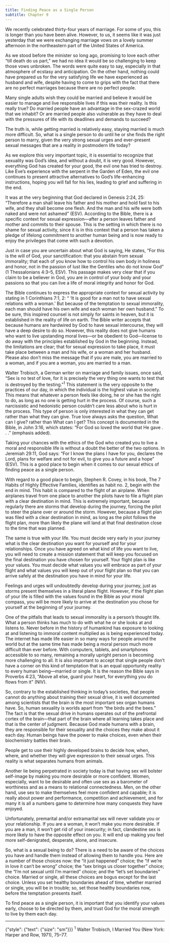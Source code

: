 ```yaml
---
title: Finding Peace as a Single Person
subtitle: Chapter 9
---
```


We recently celebrated thirty-four years of marriage. For some of you, this is longer than you have been alive. However, to us, it seems like it was just yesterday that we were exchanging marriage vows on a lovely summer afternoon in the northeastern part of the United States of America.

As we stood before the minister so long ago, promising to love each other “till death do us part,” we had no idea it would be so challenging to keep those vows unbroken. The words were quite easy to say, especially in that atmosphere of ecstasy and anticipation. On the other hand, nothing could have prepared us for the very satisfying life we have experienced as husband and wife, despite having to come to grips with the fact that there are no perfect marriages because there are no perfect people.

Many single adults wish they could be married and believe it would be easier to manage and live responsible lives if this was their reality. Is this really true? Do married people have an advantage in the sex-crazed world that we inhabit? Or are married people also vulnerable as they have to deal with the pressures of life with its deadlines and demands to succeed?

The truth is, while getting married is relatively easy, staying married is much more difficult. So, what is a single person to do until he or she finds the right person to marry, given the very strong sexual urges and ever-present sexual messages that are a reality in postmodern life today?

As we explore this very important topic, it is essential to recognize that sexuality was God’s idea, and without a doubt, it is very good. However, everything God has created for your good, the evil one has tried to destroy. Like Eve’s experience with the serpent in the Garden of Eden, the evil one continues to present attractive alternatives to God’s life-enhancing instructions, hoping you will fall for his lies, leading to grief and suffering in the end.

It was at the very beginning that God declared in Genesis 2:24, 25: “Therefore a man shall leave his father and his mother and hold fast to his wife, and they shall become one flesh. And the man and his wife were both naked and were not ashamed” (ESV). According to the Bible, there is a specific context for sexual expression—after a person leaves father and mother and commits to their spouse. This is the setting in which there is no shame for sexual activity, since it is in this context that a person has taken a pledge of lifelong commitment to another human being and is now ready to enjoy the privileges that come with such a devotion.

Just in case you are uncertain about what God is saying, He states, “For this is the will of God, your sanctification: that you abstain from sexual immorality; that each of you know how to control his own body in holiness and honor, not in the passion of lust like the Gentiles who do not know God” (1 Thessalonians 4:3–5, ESV). This passage makes very clear that if you claim to be a believer in God, you are in control of your body and your passions so that you can live a life of moral integrity and honor for God.

The Bible continues to express the appropriate context for sexual activity by stating in 1 Corinthians 7:1, 2: “ ‘It is good for a man not to have sexual relations with a woman.’ But because of the temptation to sexual immorality, each man should have his own wife and each woman her own husband.” To be sure, this inspired counsel is not simply for saints in heaven, but it is established in the reality of life on earth. The Bible writer accepts that because humans are hardwired by God to have sexual intercourse, they will have a deep desire to do so. However, this reality does not give humans who want to live upstanding moral lives—or be obedient to God—license to do away with the principles established by God in the beginning. Instead, the limitations are clear; that for sexual expression to take place, it must take place between a man and his wife, or a woman and her husband. Please also don’t miss the message that if you are male, you are married to a woman, and if you are a woman, you are married to a man.

Walter Trobisch, a German writer on marriage and family issues, once said, “Sex is no test of love, for it is precisely the very thing one wants to test that is destroyed by the testing.”<sup>1</sup> This statement is the very opposite to the practices of our day, in which the individual is the highest value in society. This means that whatever a person feels like doing, he or she has the right to do, as long as no one is getting hurt in the process. Of course, such a narcissistic and hedonistic person couldn’t care less about who is hurt in the process. This type of person is only interested in what they can get rather than what they can give. True love always asks the question, What can I give? rather than What can I get? This concept is documented in the Bible, in John 3:16, which states: “For God so loved the world that He gave . . .” (emphasis added).

Taking your chances with the ethics of the God who created you to live a moral and responsible life is without a doubt the better of the two options. In Jeremiah 29:11, God says: “For I know the plans I have for you, declares the Lord, plans for welfare and not for evil, to give you a future and a hope” (ESV). This is a good place to begin when it comes to our sexual ethics of finding peace as a single person.

With regard to a good place to begin, Stephen R. Covey, in his book, The 7 Habits of Highly Effective Families, identifies as habit no. 2, begin with the end in mind. This habit is compared to the flight of an airplane. When airplanes travel from one place to another the pilots have to file a flight plan with a clear destination in mind. This is extremely important, because regularly there are storms that develop during the journey, forcing the pilot to steer the plane over or around the storm. However, because a flight plan was filed with a clear destination in mind, as long as the pilot follows the flight plan, more than likely the plane will land at that final destination close to the time that was planned.

The same is true with your life. You must decide very early in your journey what is the clear destination you want for yourself and for your relationships. Once you have agreed on what kind of life you want to live, you will need to create a mission statement that will keep you focused on the final destination you have chosen for yourself. Your flight plan is like your values. You must decide what values you will embrace as part of your flight and what values you will keep out of your flight plan so that you can arrive safely at the destination you have in mind for your life.

Feelings and urges will undoubtedly develop during your journey, just as storms present themselves in a literal plane flight. However, if the flight plan of your life is filled with the values found in the Bible as your moral compass, you will be more likely to arrive at the destination you chose for yourself at the beginning of your journey.

One of the pitfalls that leads to sexual immorality is a person’s thought life. What a person thinks has much to do with what he or she looks at and listens to. Never before in the history of humankind has exposure to looking at and listening to immoral content multiplied as is being experienced today. The internet has made life easier in so many ways for people around the world but at the same time has made being a moral person much more difficult than ever before. With computers, tablets, and smartphones accessible to so many, remaining a morally upright person is becoming more challenging to all. It is also important to accept that single people don’t have a corner on this kind of temptation that is an equal opportunity reality to every human being—married or single. It is the reason the Bible says in Proverbs 4:23, “Above all else, guard your heart, for everything you do flows from it” (NIV).

So, contrary to the established thinking in today’s societies, that people cannot do anything about training their sexual drive, it is well documented among scientists that the brain is the most important sex organ humans have. So, human sexuality is worlds apart from “the birds and the bees.” The fact is that the sexual drive in humans operates out of the prefrontal cortex of the brain—that part of the brain where all learning takes place and that is the center of judgment. Because God made humans with a brain, they are responsible for their sexuality and the choices they make about it each day. Human beings have the power to make choices, even when their biochemistry battles their brain.

People get to use their highly developed brains to decide how, when, where, and whether they will give expression to their sexual urges. This reality is what separates humans from animals.

Another lie being perpetrated in society today is that having sex will bolster self-image by making you more desirable or more confident. Women, especially, want to be desirable and often use sex as a barometer of worthiness and as a means to relational connectedness. Men, on the other hand, use sex to make themselves feel more confident and capable; it is really about power and performance, competition and achievement, and for many it is all a numbers game to determine how many conquests they have enjoyed.

Unfortunately, premarital and/or extramarital sex will never validate you or your relationship. If you are a woman, it won’t make you more desirable. If you are a man, it won’t get rid of your insecurity; in fact, clandestine sex is more likely to have the opposite effect on you. It will end up making you feel more self-denigrated, desperate, alone, and insecure.

So, what is a sexual being to do? There is a need to be aware of the choices you have and handle them instead of allowing them to handle you. Here are a number of those choices now: the “it just happened” choice; the “if we’re in love it can’t be wrong” choice; the “sex brings us closer together” choice; the “I’m not sexual until I’m married” choice; and the “let’s set boundaries” choice. Married or single, all these choices are bogus except for the last choice. Unless you set healthy boundaries ahead of time, whether married or single, you will be in trouble; so, set those healthy boundaries now, before the temptation presents itself.

To find peace as a single person, it is important that you identify your values early, choose to be directed by them, and trust God for the moral strength to live by them each day.

---

{"style": {"text": {"size": "sm"}}}
<sup>1</sup> Walter Trobisch, I Married You (New York: Harper and Row, 1971), 75–77.